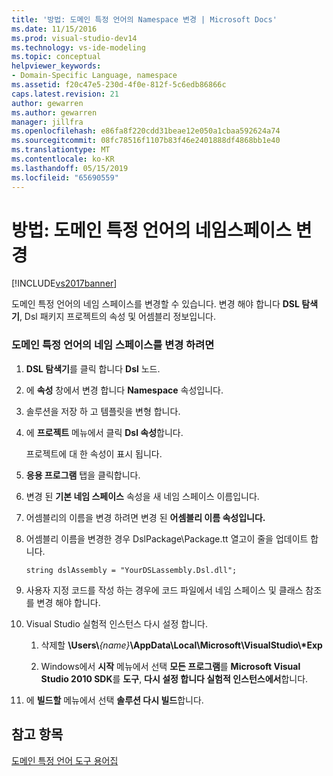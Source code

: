 ```yaml
---
title: '방법: 도메인 특정 언어의 Namespace 변경 | Microsoft Docs'
ms.date: 11/15/2016
ms.prod: visual-studio-dev14
ms.technology: vs-ide-modeling
ms.topic: conceptual
helpviewer_keywords:
- Domain-Specific Language, namespace
ms.assetid: f20c47e5-230d-4f0e-812f-5c6edb86866c
caps.latest.revision: 21
author: gewarren
ms.author: gewarren
manager: jillfra
ms.openlocfilehash: e86fa8f220cdd31beae12e050a1cbaa592624a74
ms.sourcegitcommit: 08fc78516f1107b83f46e2401888df4868bb1e40
ms.translationtype: MT
ms.contentlocale: ko-KR
ms.lasthandoff: 05/15/2019
ms.locfileid: "65690559"
---
```

# <a name="how-to-change-the-namespace-of-a-domain-specific-language"></a>방법: 도메인 특정 언어의 네임스페이스 변경
[!INCLUDE[vs2017banner](../includes/vs2017banner.md)]

도메인 특정 언어의 네임 스페이스를 변경할 수 있습니다. 변경 해야 합니다 **DSL 탐색기**, Dsl 패키지 프로젝트의 속성 및 어셈블리 정보입니다.  
  
### <a name="to-change-the-namespace-of-a-domain-specific-language"></a>도메인 특정 언어의 네임 스페이스를 변경 하려면  
  
1. **DSL 탐색기**를 클릭 합니다 **Dsl** 노드.  
  
2. 에 **속성** 창에서 변경 합니다 **Namespace** 속성입니다.  
  
3. 솔루션을 저장 하 고 템플릿을 변형 합니다.  
  
4. 에 **프로젝트** 메뉴에서 클릭 **Dsl 속성**합니다.  
  
     프로젝트에 대 한 속성이 표시 됩니다.  
  
5. **응용 프로그램** 탭을 클릭합니다.  
  
6. 변경 된 **기본 네임 스페이스** 속성을 새 네임 스페이스 이름입니다.  
  
7. 어셈블리의 이름을 변경 하려면 변경 된 **어셈블리 이름 속성입니다.**  
  
8. 어셈블리 이름을 변경한 경우 DslPackage\Package.tt 열고이 줄을 업데이트 합니다.  
  
     `string dslAssembly = "YourDSLassembly.Dsl.dll";`  
  
9. 사용자 지정 코드를 작성 하는 경우에 코드 파일에서 네임 스페이스 및 클래스 참조를 변경 해야 합니다.  
  
10. Visual Studio 실험적 인스턴스 다시 설정 합니다.  
  
    1. 삭제할 **\Users\\**_{name}_**\AppData\Local\Microsoft\VisualStudio\\\*Exp**  
  
    2. Windows에서 **시작** 메뉴에서 선택 **모든 프로그램**를 **Microsoft Visual Studio 2010 SDK**를 **도구**, **다시 설정 합니다 실험적 인스턴스에서**합니다.  
  
11. 에 **빌드할** 메뉴에서 선택 **솔루션 다시 빌드**합니다.  
  
## <a name="see-also"></a>참고 항목  
 [도메인 특정 언어 도구 용어집](https://msdn.microsoft.com/ca5e84cb-a315-465c-be24-76aa3df276aa)
